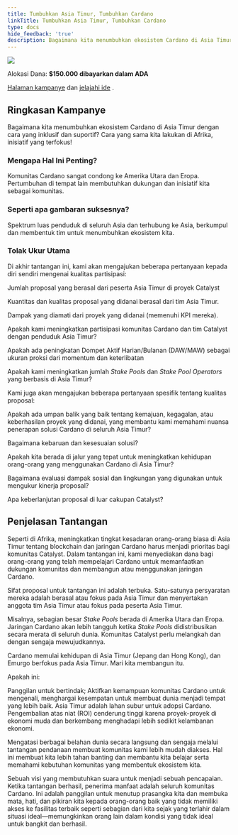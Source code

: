 ```yaml
---
title: Tumbuhkan Asia Timur, Tumbuhkan Cardano
linkTitle: Tumbuhkan Asia Timur, Tumbuhkan Cardano
type: docs
hide_feedback: 'true'
description: Bagaimana kita menumbuhkan ekosistem Cardano di Asia Timur dengan cara yang inklusif dan suportif? Cara yang sama kita lakukan di Afrika, inisiatif yang terfokus!
---
```


<img src="https://cardano.ideascale.com/community-library/accounts/93/936143/Public/12-Grow-East-Asia-Grow-Cardano-c2a227.png" class="">

Alokasi Dana: **$150.000 dibayarkan dalam ADA**

[Halaman kampanye](https://cardano.ideascale.com/c/idea/382067) dan [jelajahi ide](https://cardano.ideascale.com/c/campaigns/26444/stage/all/ideas/unspecified) .

## Ringkasan Kampanye

Bagaimana kita menumbuhkan ekosistem Cardano di Asia Timur dengan cara yang inklusif dan suportif? Cara yang sama kita lakukan di Afrika, inisiatif yang terfokus!

### Mengapa Hal Ini Penting?

Komunitas Cardano sangat condong ke Amerika Utara dan Eropa. Pertumbuhan di tempat lain membutuhkan dukungan dan inisiatif kita sebagai komunitas.

### Seperti apa gambaran suksesnya?

Spektrum luas penduduk di seluruh Asia dan terhubung ke Asia, berkumpul dan membentuk tim untuk menumbuhkan ekosistem kita.

### Tolak Ukur Utama

Di akhir tantangan ini, kami akan mengajukan beberapa pertanyaan kepada diri sendiri mengenai kualitas partisipasi:

Jumlah proposal yang berasal dari peserta Asia Timur di proyek Catalyst

Kuantitas dan kualitas proposal yang didanai berasal dari tim Asia Timur.

Dampak yang diamati dari proyek yang didanai (memenuhi KPI mereka).

Apakah kami meningkatkan partisipasi komunitas Cardano dan tim Catalyst dengan penduduk Asia Timur?

Apakah ada peningkatan Dompet Aktif Harian/Bulanan (DAW/MAW) sebagai ukuran proksi dari momentum dan keterlibatan

Apakah kami meningkatkan jumlah <i>Stake Pools</i> dan <i>Stake Pool Operators</i> yang berbasis di Asia Timur?

Kami juga akan mengajukan beberapa pertanyaan spesifik tentang kualitas proposal:

Apakah ada umpan balik yang baik tentang kemajuan, kegagalan, atau keberhasilan proyek yang didanai, yang membantu kami memahami nuansa penerapan solusi Cardano di seluruh Asia Timur?

Bagaimana kebaruan dan kesesuaian solusi?

Apakah kita berada di jalur yang tepat untuk meningkatkan kehidupan orang-orang yang menggunakan Cardano di Asia Timur?

Bagaimana evaluasi dampak sosial dan lingkungan yang digunakan untuk mengukur kinerja proposal?

Apa keberlanjutan proposal di luar cakupan Catalyst?

## Penjelasan Tantangan

Seperti di Afrika, meningkatkan tingkat kesadaran orang-orang biasa di Asia Timur tentang blockchain dan jaringan Cardano harus menjadi prioritas bagi komunitas Catalyst. Dalam tantangan ini, kami menyediakan dana bagi orang-orang yang telah mempelajari Cardano untuk memanfaatkan dukungan komunitas dan membangun atau menggunakan jaringan Cardano.

Sifat proposal untuk tantangan ini adalah terbuka. Satu-satunya persyaratan mereka adalah berasal atau fokus pada Asia Timur dan menyertakan anggota tim Asia Timur atau fokus pada peserta Asia Timur.

Misalnya, sebagian besar <i>Stake Pools</i> berada di Amerika Utara dan Eropa. Jaringan Cardano akan lebih tangguh ketika <i>Stake Pools</i> didistribusikan secara merata di seluruh dunia. Komunitas Catalyst perlu melangkah dan dengan sengaja mewujudkannya.

Cardano memulai kehidupan di Asia Timur (Jepang dan Hong Kong), dan Emurgo berfokus pada Asia Timur. Mari kita membangun itu.

Apakah ini:

Panggilan untuk bertindak; Aktifkan kemampuan komunitas Cardano untuk mengenali, menghargai kesempatan untuk membuat dunia menjadi tempat yang lebih baik. Asia Timur adalah lahan subur untuk adopsi Cardano. Pengembalian atas niat (ROI) cenderung tinggi karena proyek-proyek di ekonomi muda dan berkembang menghadapi lebih sedikit kelambanan ekonomi.

Mengatasi berbagai belahan dunia secara langsung dan sengaja melalui tantangan pendanaan membuat komunitas kami lebih mudah diakses. Hal ini membuat kita lebih tahan banting dan membantu kita belajar serta memahami kebutuhan komunitas yang membentuk ekosistem kita.

Sebuah visi yang membutuhkan suara untuk menjadi sebuah pencapaian. Ketika tantangan berhasil, penerima manfaat adalah seluruh komunitas Cardano. Ini adalah panggilan untuk menutup prasangka kita dan membuka mata, hati, dan pikiran kita kepada orang-orang baik yang tidak memiliki akses ke fasilitas terbaik seperti sebagian dari kita sejak yang terlahir dalam situasi ideal—memungkinkan orang lain dalam kondisi yang tidak ideal untuk bangkit dan berhasil.
